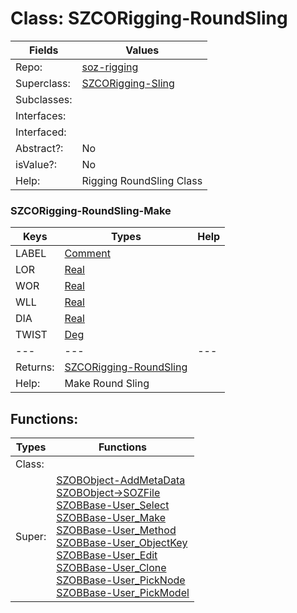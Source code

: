 
# Class:	SZCORigging-RoundSling

| Fields | Values |
| --------- | --------- |
| Repo: | [soz-rigging](/repos/soz-rigging.html) |
| Superclass: | [SZCORigging-Sling](SZCORigging-Sling.html) |
| Subclasses: |  |
| Interfaces: |  |
| Interfaced: |  |
| Abstract?: | No |
| isValue?: | No |
| Help: | Rigging RoundSling Class |

### SZCORigging-RoundSling-Make

| Keys | Types | Help |
| --------- | --------- | --------- |
| LABEL | [Comment](Comment.html) |  |
| LOR | [Real](Real.html) |  |
| WOR | [Real](Real.html) |  |
| WLL | [Real](Real.html) |  |
| DIA | [Real](Real.html) |  |
| TWIST | [Deg](Deg.html) |  |
| --- | --- | --- |
| Returns: | [SZCORigging-RoundSling](SZCORigging-RoundSling.html) |
| Help: | Make Round Sling |


## Functions:

| Types | Functions |
| --------- | --------- |
| Class: |  |
| Super: | [SZOBObject-AddMetaData](SZOBObject.html) <br> [SZOBObject->SOZFile](SZOBObject.html) <br> [SZOBBase-User_Select](SZOBBase.html) <br> [SZOBBase-User_Make](SZOBBase.html) <br> [SZOBBase-User_Method](SZOBBase.html) <br> [SZOBBase-User_ObjectKey](SZOBBase.html) <br> [SZOBBase-User_Edit](SZOBBase.html) <br> [SZOBBase-User_Clone](SZOBBase.html) <br> [SZOBBase-User_PickNode](SZOBBase.html) <br> [SZOBBase-User_PickModel](SZOBBase.html) |


